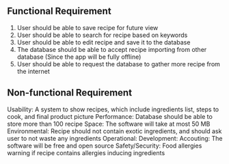 ## Functional Requirement
1. User should be able to save recipe for future view
2. User should be able to search for recipe based on keywords
3. User should be able to edit recipe and save it to the database
4. The database should be able to accept recipe importing from other database (Since the app will be fully offline)
5. User should be able to request the database to gather more recipe from the internet

## Non-functional Requirement
Usability: A system to show recipes, which include ingredients list, steps to cook, and final product picture
Performance: Database should be able to store more than 100 recipe
Space: The software will take at most 50 MB
Environmental: Recipe should not contain exotic ingredients, and should ask user to not waste any ingredients
Operational:
Development:
Accouting: The software will be free and open source
Safety/Security: Food allergies warning if recipe contains allergies inducing ingredients 
